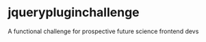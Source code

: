 jquerypluginchallenge
=====================

A functional challenge for prospective future science frontend devs
